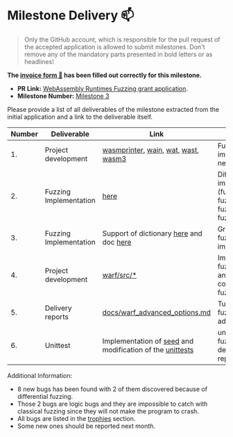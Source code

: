 # Milestone Delivery :mailbox:

> Only the GitHub account, which is responsible for the pull request of the accepted application is allowed to submit milestones. Don't remove any of the mandatory parts presented in bold letters or as headlines!

**The [invoice form :pencil:](https://forms.gle/8Wx7nxtq8fKrsuEz8) has been filled out correctly for this milestone.**  

* **PR Link:** [WebAssembly Runtimes Fuzzing grant application](https://github.com/w3f/Open-Grants-Program/pull/9). 
* **Milestone Number:** [Milestone 3](https://github.com/w3f/Open-Grants-Program/blob/master/applications/wasm_runtimes_fuzzing.md#milestone-3---fuzzing--improvement)

Please provide a list of all deliverables of the milestone extracted from the initial application and a link to the deliverable itself. 

| Number | Deliverable | Link | Notes |
| ------------- | ------------- | ------------- |------------- |
| 1.  | Project development | [wasmprinter](https://github.com/pventuzelo/wasm_runtimes_fuzzing/blob/master/warf/targets/src/wasmprinter.rs), [wain](https://github.com/pventuzelo/wasm_runtimes_fuzzing/blob/master/warf/targets/src/wain.rs), [wat](https://github.com/pventuzelo/wasm_runtimes_fuzzing/blob/master/warf/targets/src/wat.rs), [wast](https://github.com/pventuzelo/wasm_runtimes_fuzzing/blob/master/warf/targets/src/wast.rs), [wasm3](https://github.com/pventuzelo/wasm_runtimes_fuzzing/blob/master/warf/targets/src/wasm3.rs) | Fuzzing hardness improvement and 5 new targets added |
| 2.  | Fuzzing Implementation | [here](https://github.com/pventuzelo/wasm_runtimes_fuzzing/blob/e041e2c2dbb3940b1a5085d12e0181a3f82f4cd8/warf/targets/src/lib.rs#L7-L83) | Differential fuzzing implementations (fuzz_diff_parsing, fuzz_diff_all_validate, fuzz_diff_instantiate, fuzz_diff_wat_parsing) |
| 3.  | Fuzzing Implementation | Support of dictionary [here](https://github.com/pventuzelo/wasm_runtimes_fuzzing/tree/master/warf/dictionary) and doc [here](https://github.com/pventuzelo/wasm_runtimes_fuzzing/blob/master/docs/warf_advanced_options.md#dict-only-for-target) | Grammar/Dictionary fuzzing implementation |
| 4.  | Project development | [warf/src/\*](https://github.com/pventuzelo/wasm_runtimes_fuzzing/tree/master/warf/src) | Improvement of the fuzzing: optimization and reworking of the codebase, update fuzzers|
| 5.  | Delivery reports | [docs/warf_advanced_options.md](https://github.com/pventuzelo/wasm_runtimes_fuzzing/blob/master/docs/warf_advanced_options.md) | Tutorial for running fuzzers and use advanced CLI options |
| 6.  | Unittest | Implementation of [seed](https://github.com/pventuzelo/wasm_runtimes_fuzzing/blob/master/docs/warf_advanced_options.md#seed) and modification of the [unittests](https://github.com/pventuzelo/wasm_runtimes_fuzzing/blob/e041e2c2dbb3940b1a5085d12e0181a3f82f4cd8/warf/Makefile#L73-L117) | unit test to verify fuzzing is deterministic and reproductible |  


Additional Information:
- 8 new bugs has been found with 2 of them discovered because of differential fuzzing.
- Those 2 bugs are logic bugs and they are impossible to catch with classical fuzzing since they will not make the program to crash.
- All bugs are listed in the [trophies](https://github.com/pventuzelo/wasm_runtimes_fuzzing#trophies) section.
- Some new ones should be reported next month.
